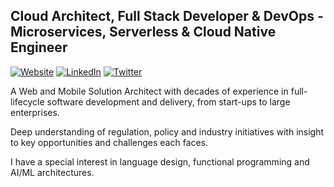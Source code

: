 ## Cloud Architect, Full Stack Developer & DevOps - Microservices, Serverless & Cloud Native Engineer

<a href="https://teopeurt.com" target="_blank" rel="noopener noreferrer">![Website](https://img.shields.io/badge/Website-inactive.svg?style=for-the-badge&logo=Windows%20Terminal)</a>
<a href="https://www.linkedin.com/in/teopeurt" target="_blank" rel="noopener noreferrer">![LinkedIn](https://img.shields.io/badge/LinkedIn-informational.svg?style=for-the-badge&logo=linkedin)</a>
<a href="https://twitter.com/teopeurt" target="_blank" rel="noopener noreferrer">![Twitter](https://img.shields.io/badge/Twitter-9cf.svg?style=for-the-badge&logo=Twitter)</a>

A Web and Mobile Solution Architect with decades of experience in full-lifecycle software development and delivery, from start-ups to large enterprises.

Deep understanding of regulation, policy and industry initiatives with insight to key opportunities and challenges each faces.

I have a special interest in language design, functional programming and AI/ML architectures.
